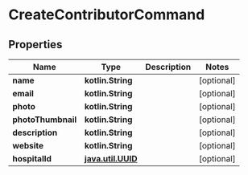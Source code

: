 
# CreateContributorCommand

## Properties
Name | Type | Description | Notes
------------ | ------------- | ------------- | -------------
**name** | **kotlin.String** |  |  [optional]
**email** | **kotlin.String** |  |  [optional]
**photo** | **kotlin.String** |  |  [optional]
**photoThumbnail** | **kotlin.String** |  |  [optional]
**description** | **kotlin.String** |  |  [optional]
**website** | **kotlin.String** |  |  [optional]
**hospitalId** | [**java.util.UUID**](java.util.UUID.md) |  |  [optional]



